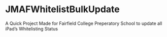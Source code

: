 # JMAFWhitelistBulkUpdate
A Quick Project Made for Fairfield College Preperatory School to update all iPad’s Whitelisting Status
